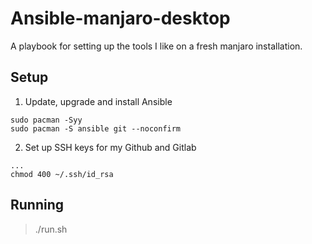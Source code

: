 # Ansible-manjaro-desktop

A playbook for setting up the tools I like on a fresh manjaro
installation.

## Setup

1. Update, upgrade and install Ansible

```
sudo pacman -Syy
sudo pacman -S ansible git --noconfirm
```

2. Set up SSH keys for my Github and Gitlab

```
...
chmod 400 ~/.ssh/id_rsa
```

## Running

> ./run.sh
